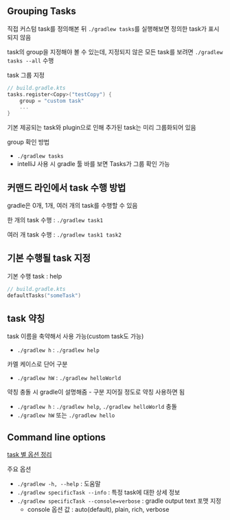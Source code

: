 ## Grouping Tasks

직접 커스텀 task를 정의해본 뒤 `./gradlew tasks`를 실행해보면 정의한 task가 표시되지 않음

task의 group을 지정해야 볼 수 있는데, 지정되지 않은 모든 task를 보려면 `./gradlew tasks --all` 수행

task 그룹 지정
```kotlin
// build.gradle.kts
tasks.register<Copy>("testCopy") {
    group = "custom task"
    ...
}
```

기본 제공되는 task와 plugin으로 인해 추가된 task는 미리 그룹화되어 있음

group 확인 방법
- `./gradlew tasks`
- intelliJ 사용 시 gradle 툴 바를 보면 Tasks가 그룹 확인 가능

## 커맨드 라인에서 task 수행 방법

gradle은 0개, 1개, 여러 개의 task를 수행할 수 있음

한 개의 task 수행 : `./gradlew task1`

여러 개 task 수행 : `./gradlew task1 task2`

## 기본 수행될 task 지정

기본 수행 task : help

```kotlin
// build.gradle.kts
defaultTasks("someTask")
```

## task 약칭

task 이름을 축약해서 사용 가능(custom task도 가능)
- `./gradlew h` : `./gradlew help`

카멜 케이스로 단어 구분
- `./gradlew hW` : `./gradlew helloWorld`

약칭 충돌 시 gradle이 설명해줌 - 구분 지어질 정도로 약칭 사용하면 됨
- `./gradlew h` : `./gradlew help`, `./gradlew helloWorld` 충돌
- `./gradlew hW` 또는 `./gradlew hello`

## Command line options

[task 별 옵션 정리](https://fig.io/manual/gradle)

주요 옵션
- `./gradlew -h, --help` : 도움말 
- `./gradlew specificTask --info` : 특정 task에 대한 상세 정보
- `./gradlew specificTask --console=verbose` : gradle output text 포맷 지정
  - console 옵션 값 : auto(default), plain, rich, verbose


